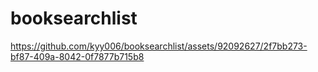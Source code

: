 # booksearchlist


https://github.com/kyy006/booksearchlist/assets/92092627/2f7bb273-bf87-409a-8042-0f7877b715b8

